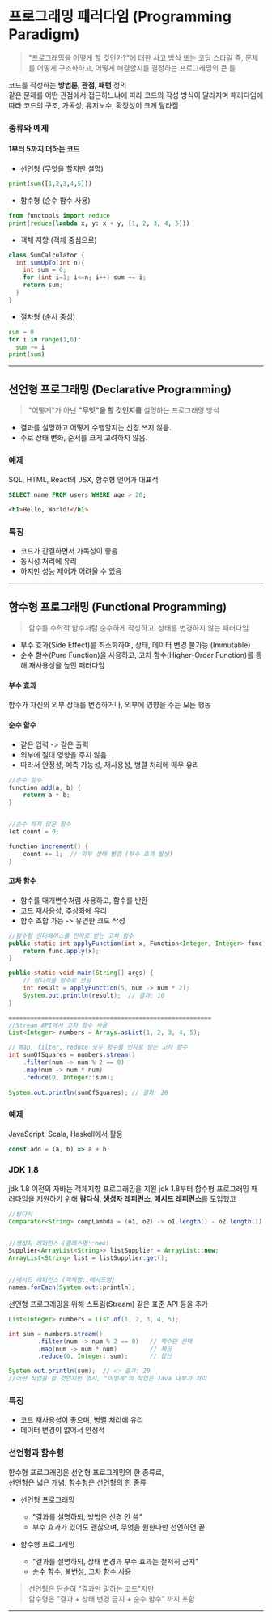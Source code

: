 # 프로그래밍 패러다임 (Programming Paradigm)


>  "프로그래밍을 어떻게 할 것인가?"에 대한 사고 방식 또는 코딩 스타일
즉, 문제를 어떻게 구조화하고, 어떻게 해결할지를 결정하는 프로그래밍의 큰 틀

코드를 작성하는 **방법론, 관점, 패턴** 정의 <br>
같은 문제를 어떤 관점에서 접근하느냐에 따라 코드의 작성 방식이 달라지며 패러다임에 따라 코드의 구조, 가독성, 유지보수, 확장성이 크게 달라짐

### 종류와 예제

#### 1부터 5까지 더하는 코드

* 선언형 (무엇을 할지만 설명)
```python
print(sum([1,2,3,4,5]))
```

* 함수형 (순수 함수 사용)
```python
from functools import reduce
print(reduce(lambda x, y: x + y, [1, 2, 3, 4, 5]))
```

* 객체 지향 (객체 중심으로)

```java
class SumCalculator {
  int sumUpTo(int n){
    int sum = 0;
    for (int i=1; i<=n; i++) sum += i;
    return sum;
  }
}
```

* 절차형 (순서 중심)

```python
sum = 0
for i in range(1,6):
  sum += i
print(sum)
```

---

## 선언형 프로그래밍 (Declarative Programming)

> "어떻게"가 아닌 **"무엇"을 할 것인지를** 설명하는 프로그래밍 방식

* 결과를 설명하고 어떻게 수행할지는 신경 쓰지 않음.
* 주로 상태 변화, 순서를 크게 고려하지 않음.

### 예제

SQL, HTML, React의 JSX, 함수형 언어가 대표적

```sql
SELECT name FROM users WHERE age > 20;
```
```html
<h1>Hello, World!</h1>
```

### 특징

* 코드가 간결하면서 가독성이 좋음
* 동시성 처리에 유리
* 하지만 성능 제어가 어려울 수 있음

---

## 함수형 프로그래밍 (Functional Programming)

> 함수를 수학적 함수처럼 순수하게 작성하고, 상태를 변경하지 않는 패러다임

* 부수 효과(Side Effect)를 최소화하며, 상태, 데이터 변경 불가능 (Immutable)
* 순수 함수(Pure Function)을 사용하고, 고차 함수(Higher-Order Function)를 통해 재사용성을 높인 패러다임

#### 부수 효과

함수가 자신의 외부 상태를 변경하거나, 외부에 영향을 주는 모든 행동

#### 순수 함수

* 같은 입력 -> 같은 출력
* 외부에 절대 영향을 주지 않음
* 따라서 안정성, 예측 가능성, 재사용성, 병렬 처리에 매우 유리

```java
//순수 함수
function add(a, b) {
    return a + b;
}


//순수 하지 않은 함수
let count = 0;

function increment() {
    count += 1;  // 외부 상태 변경 (부수 효과 발생)
}
```

#### 고차 함수

* 함수를 매개변수처럼 사용하고, 함수를 반환
* 코드 재사용성, 추상화에 유리
* 함수 조합 가능 -> 유연한 코드 작성

```java
//함수형 인터페이스를 인자로 받는 고차 함수
public static int applyFunction(int x, Function<Integer, Integer> func) {
	return func.apply(x);
}

public static void main(String[] args) {
	// 람다식을 함수로 전달
	int result = applyFunction(5, num -> num * 2);
	System.out.println(result);  // 결과: 10
}

========================================================
//Stream API에서 고차 함수 사용
List<Integer> numbers = Arrays.asList(1, 2, 3, 4, 5);

// map, filter, reduce 모두 함수를 인자로 받는 고차 함수
int sumOfSquares = numbers.stream()
	.filter(num -> num % 2 == 0)
	.map(num -> num * num)
	.reduce(0, Integer::sum);
    
System.out.println(sumOfSquares); // 결과: 20
```


### 예제

JavaScript, Scala, Haskell에서 활용

```javascript
const add = (a, b) => a + b;
```

### JDK 1.8

jdk 1.8 이전의 자바는 객체지향 프로그래밍을 지원
jdk 1.8부터
함수형 프로그래밍 패러다임을 지원하기 위해 **람다식, 생성자 레퍼런스, 메서드 레퍼런스**를 도입했고

```java
//람다식
Comparator<String> compLambda = (o1, o2) -> o1.length() - o2.length());


//생성자 레퍼런스 (클래스명::new)
Supplier<ArrayList<String>> listSupplier = ArrayList::new;
ArrayList<String> list = listSupplier.get();


//메서드 레퍼런스 (객체명::메서드명)
names.forEach(System.out::println);
```

선언형 프로그래밍을 위해 스트림(Stream) 같은 표준 API 등을 추가

```java
List<Integer> numbers = List.of(1, 2, 3, 4, 5);

int sum = numbers.stream()
        .filter(num -> num % 2 == 0)   // 짝수만 선택
        .map(num -> num * num)         // 제곱
        .reduce(0, Integer::sum);      // 합산

System.out.println(sum);  // 👉 결과: 20
//어떤 작업을 할 것인지만 명시, "어떻게"의 작업은 Java 내부가 처리
```

### 특징

* 코드 재사용성이 좋으며, 병렬 처리에 유리
* 데이터 변경이 없어서 안정적

### 선언형과 함수형

함수형 프로그래밍은 선언형 프로그래밍의 한 종류로, <br>
선언형은 넓은 개념, 함수형은 선언형의 한 종류

* 선언형 프로그래밍
    * "결과를 설명하되, 방법은 신경 안 씀"
    * 부수 효과가 있어도 괜찮으며, 무엇을 원한다만 선언하면 끝

* 함수형 프로그래밍
    * "결과를 설명하되, 상태 변경과 부수 효과는 철저히 금지"
    * 순수 함수, 불변성, 고차 함수 사용

> 선언형은 단순히 "결과만 말하는 코드"지만, <br>
>함수형은 "결과 + 상태 변경 금지 + 순수 함수" 까지 포함

----